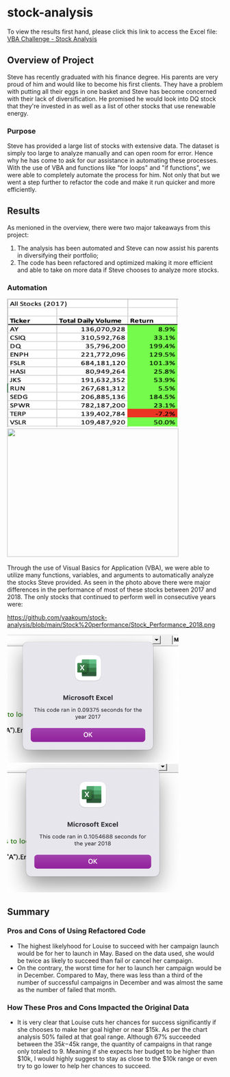 # stock-analysis
To view the results first hand, please click this link to access the Excel file: [VBA Challenge - Stock Analysis](https://github.com/yaakoum/stock-analysis/blob/main/VBA_Challenge.xlsm)

## Overview of Project
Steve has recently graduated with his finance degree. His parents are very proud of him and would like to become his first clients. They have a problem with putting all their eggs in one basket and Steve has become concerned with their lack of diversification. He promised he would look into DQ stock that they're invested in as well as a list of other stocks that use renewable energy. 

### Purpose
Steve has provided a large list of stocks with extensive data. The dataset is simply too large to analyze manually and can open room for error. Hence why he has come to ask for our assistance in automating these processes. With the use of VBA and functions like "for loops" and "if functions", we were able to completely automate the process for him. Not only that but we went a step further to refactor the code and make it run quicker and more efficiently. 

## Results
As menioned in the overview, there were two major takeaways from this project:
1. The analysis has been automated and Steve can now assist his parents in diversifying their portfolio;
2. The code has been refactored and optimized making it more efficient and able to take on more data if Steve chooses to analyze more stocks.

### Automation 
<img src="https://github.com/yaakoum/stock-analysis/blob/main/Stock%20performance/Stock_Performance_2017.png" width="400" height="300" />                 <img src="https://github.com/yaakoum/stock-analysis/blob/main/Stock%20performance/Stock_Performance_2018.pngpng" width="400" height="300" />

Through the use of Visual Basics for Application (VBA), we were able to utilize many functions, variables, and arguments to automatically analyze the stocks Steve provided. As seen in the photo above there were major differences in the performance of most of these stocks between 2017 and 2018. The only stocks that continued to perform well in consecutive years were:




https://github.com/yaakoum/stock-analysis/blob/main/Stock%20performance/Stock_Performance_2018.png

<img src="https://github.com/yaakoum/stock-analysis/blob/main/Resources/VBA_Challenge_2017.png" width="400" height="300" />                 <img src="https://github.com/yaakoum/stock-analysis/blob/main/Resources/VBA_Challenge_2018.png" width="400" height="300" />

## Summary

### Pros and Cons of Using Refactored Code
- The highest likelyhood for Louise to succeed with her campaign launch would be for her to launch in May. Based on the data used, she would be twice as likely to succeed than fail or cancel her campaign.
- On the contrary, the worst time for her to launch her campaign would be in December. Compared to May, there was less than a third of the number of successful campaigns in December and was almost the same as the number of failed that month.
### How These Pros and Cons Impacted the Original Data
- It is very clear that Louise cuts her chances for success significantly if she chooses to make her goal higher or near $15k. As per the chart analysis 50% failed at that goal range. Although 67% succeeded between the $35k-$45k range, the quantity of campaigns in that range only totaled to 9. Meaning if she expects her budget to be higher than $10k, I would highly suggest to stay as close to the $10k range or even try to go lower to help her chances to succeed.

